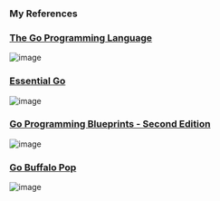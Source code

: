 ### My References 

### <a href="https://www.gopl.io/" target="_top">The Go Programming Language</a>
![image](https://user-images.githubusercontent.com/71112317/113577860-85bb5c80-9654-11eb-844e-382743da2850.png)

### <a href="https://essential-go.programming-books.io/" target="_top">Essential Go</a>
![image](https://user-images.githubusercontent.com/71112317/113657529-b9d46300-96d0-11eb-87b7-23c0d29cf113.png)

### <a href="https://www.packtpub.com/product/go-programming-blueprints-second-edition/9781786468949" target="_top">Go Programming Blueprints - Second Edition</a>
![image](https://user-images.githubusercontent.com/71112317/113577930-a4b9ee80-9654-11eb-83d9-07583ff44ed5.png)

### <a href="https://gobuffalo.io/en/docs/db/getting-started/" target="_top">Go Buffalo Pop</a>
![image](https://user-images.githubusercontent.com/71112317/113578106-de8af500-9654-11eb-809c-a0ef8fc9e275.png)
